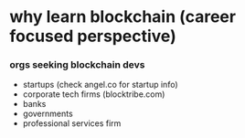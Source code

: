 # why learn blockchain (career focused perspective)

### orgs seeking blockchain devs
- startups (check angel.co for startup info)
- corporate tech firms (blocktribe.com)
- banks
- governments
- professional services firm
